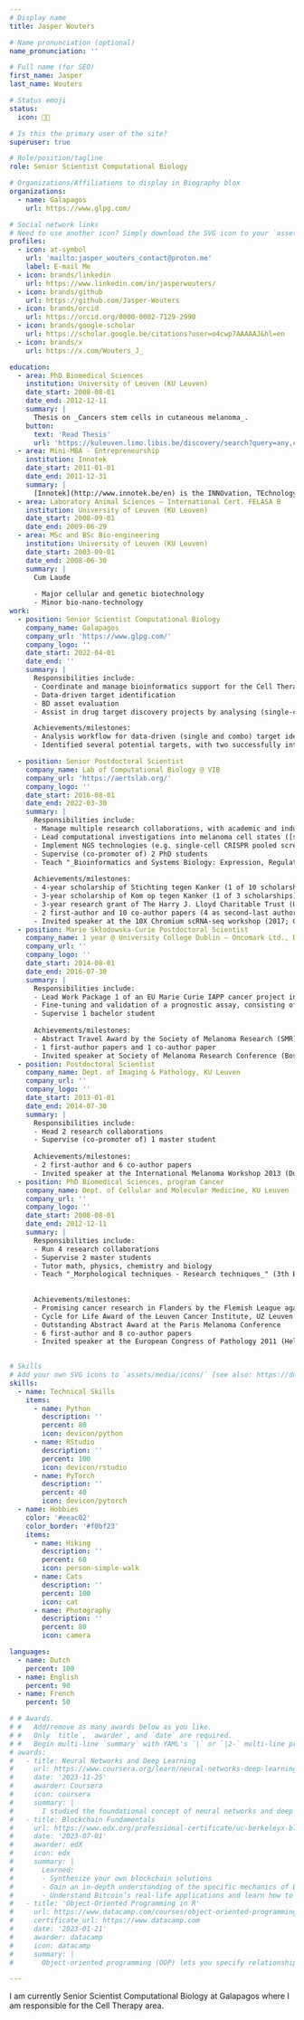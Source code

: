```yaml
---
# Display name
title: Jasper Wouters

# Name pronunciation (optional)
name_pronunciation: ''

# Full name (for SEO)
first_name: Jasper
last_name: Wouters

# Status emoji
status:
  icon: 👨‍💻️

# Is this the primary user of the site?
superuser: true

# Role/position/tagline
role: Senior Scientist Computational Biology

# Organizations/Affiliations to display in Biography blox
organizations:
  - name: Galapagos
    url: https://www.glpg.com/

# Social network links
# Need to use another icon? Simply download the SVG icon to your `assets/media/icons/` folder.
profiles:
  - icon: at-symbol
    url: 'mailto:jasper_wouters_contact@proton.me'
    label: E-mail Me
  - icon: brands/linkedin
    url: https://www.linkedin.com/in/jasperwouters/
  - icon: brands/github
    url: https://github.com/Jasper-Wouters
  - icon: brands/orcid
    url: https://orcid.org/0000-0002-7129-2990
  - icon: brands/google-scholar
    url: https://scholar.google.be/citations?user=o4cwp7AAAAAJ&hl=en
  - icon: brands/x
    url: https://x.com/Wouters_J_

education:
  - area: PhD Biomedical Sciences
    institution: University of Leuven (KU Leuven)
    date_start: 2008-08-01
    date_end: 2012-12-11
    summary: |
      Thesis on _Cancers stem cells in cutaneous melanoma_.
    button:
      text: 'Read Thesis'
      url: 'https://kuleuven.limo.libis.be/discovery/search?query=any,contains,LIRIAS1845842&tab=LIRIAS&search_scope=lirias_profile&vid=32KUL_KUL:Lirias&offset=0'
  - area: Mini-MBA - Entrepreneurship
    institution: Innotek
    date_start: 2011-01-01
    date_end: 2011-12-31
    summary: |
      [Innotek](http://www.innotek.be/en) is the INNOvation, TEchnology and Knowledge centre. Innotek provides business development support by coaching managers to be more enterprising and innovative in their business.
  - area: Laboratory Animal Sciences – International Cert. FELASA B
    institution: University of Leuven (KU Leuven)
    date_start: 2008-09-01
    date_end: 2009-06-29
  - area: MSc and BSc Bio-engineering
    institution: University of Leuven (KU Leuven)
    date_start: 2003-09-01
    date_end: 2008-06-30
    summary: |
      Cum Laude
      
      - Major cellular and genetic biotechnology
      - Minor bio-nano-technology
work:
  - position: Senior Scientist Computational Biology
    company_name: Galapagos
    company_url: 'https://www.glpg.com/'
    company_logo: ''
    date_start: 2022-04-01
    date_end: ''
    summary: |
      Responsibilities include:
      - Coordinate and manage bioinformatics support for the Cell Therapy research area
      - Data-driven target identification 
      - BD asset evaluation
      - Assist in drug target discovery projects by analysing (single-cell) transcriptomics experiments

      Achievements/milestones:
      - Analysis workflow for data-driven (single and combo) target identification 
      - Identified several potential targets, with two successfully integrated into the company's pipeline

  - position: Senior Postdoctoral Scientist
    company_name: Lab of Computational Biology @ VIB
    company_url: 'https://aertslab.org/'
    company_logo: ''
    date_start: 2016-08-01
    date_end: 2022-03-30
    summary: |
      Responsibilities include:
      - Manage multiple research collaborations, with academic and industry partners
      - Lead computational investigations into melanoma cell states ([see paper](https://www.nature.com/articles/s41556-020-0547-3))
      - Implement NGS technologies (e.g. single-cell CRISPR pooled screens, 10X Chromium single-cell RNA-seq, 10X Chromium phased whole-genome DNA-seq)
      - Supervise (co-promoter of) 2 PhD students
      - Teach "_Bioinformatics and Systems Biology: Expression, Regulation and Networks_" (2nd Master of Biomedical Sciences)
      
      Achievements/milestones:
      - 4-year scholarship of Stichting tegen Kanker (1 of 10 scholarships) (~€400K)
      - 3-year scholarship of Kom op tegen Kanker (1 of 3 scholarships) (€225K)
      - 3-year research grant of The Harry J. Lloyd Charitable Trust (US; $130K)
      - 2 first-author and 10 co-author papers (4 as second-last author)
      - Invited speaker at the 10X Chromium scRNA-seq workshop (2017; Ghent), at the Bioinformatics Interest Group meeting (2018; Leuven), at the Melanoma Workshop 2019 (Otranto) and at the CCB-VIB Cancer Seminars (2019)
  - position: Marie Skłodowska-Curie Postdoctoral Scientist
    company_name: 1 year @ University College Dublin – Oncomark Ltd., Dublin & 1 year @ Dept. of Imaging & Pathology, KU Leuven
    company_url: ''
    company_logo: ''
    date_start: 2014-08-01
    date_end: 2016-07-30
    summary: |
      Responsibilities include:
      - Lead Work Package 1 of an EU Marie Curie IAPP cancer project in an SME spin off company
      -	Fine-tuning and validation of a prognostic assay, consisting of a panel of epigenetically-regulated protein biomarkers ([see paper](https://bmcmedicine.biomedcentral.com/articles/10.1186/s12916-017-0851-3))
      -	Supervise 1 bachelor student
      
      Achievements/milestones:
      - Abstract Travel Award by the Society of Melanoma Research (SMR) ($1.5K)
      - 1 first-author papers and 1 co-author paper
      - Invited speaker at Society of Melanoma Research Conference (Boston)
  - position: Postdoctoral Scientist
    company_name: Dept. of Imaging & Pathology, KU Leuven
    company_url: ''
    company_logo: ''
    date_start: 2013-01-01
    date_end: 2014-07-30
    summary: |
      Responsibilities include:
      - Head 2 research collaborations
      -	Supervise (co-promoter of) 1 master student
      
      Achievements/milestones:
      - 2 first-author and 6 co-author papers
      - Invited speaker at the International Melanoma Workshop 2013 (Dublin) and at the Leuven Cancer Institute (LKI)
  - position: PhD Biomedical Sciences, program Cancer
    company_name: Dept. of Cellular and Molecular Medicine, KU Leuven
    company_url: ''
    company_logo: ''
    date_start: 2008-08-01
    date_end: 2012-12-11
    summary: |
      Responsibilities include:
      - Run 4 research collaborations
      - Supervise 2 master students
      - Tutor math, physics, chemistry and biology
      -	Teach "_Morphological techniques - Research techniques_" (3th Bachelor of Biomedical Sciences)
      
      
      Achievements/milestones:
      - Promising cancer research in Flanders by the Flemish League against Cancer (VLK) (€50K)
      - Cycle for Life Award of the Leuven Cancer Institute, UZ Leuven (€20K)
      - Outstanding Abstract Award at the Paris Melanoma Conference
      -	6 first-author and 8 co-author papers
      -	Invited speaker at the European Congress of Pathology 2011 (Helsinki), at the Paris Melanoma Conference, at the EORTC melanoma group meetings (Milan) and at the Leuven Cancer Institute
      

# Skills
# Add your own SVG icons to `assets/media/icons/` [see also: https://docs.hugoblox.com/getting-started/page-builder/#icons]
skills:
  - name: Technical Skills
    items:
      - name: Python
        description: ''
        percent: 80
        icon: devicon/python
      - name: RStudio
        description: ''
        percent: 100
        icon: devicon/rstudio
      - name: PyTorch
        description: ''
        percent: 40
        icon: devicon/pytorch
  - name: Hobbies
    color: '#eeac02'
    color_border: '#f0bf23'
    items:
      - name: Hiking
        description: ''
        percent: 60
        icon: person-simple-walk
      - name: Cats
        description: ''
        percent: 100
        icon: cat
      - name: Photography
        description: ''
        percent: 80
        icon: camera

languages:
  - name: Dutch
    percent: 100
  - name: English
    percent: 90
  - name: French
    percent: 50

# # Awards.
# #   Add/remove as many awards below as you like.
# #   Only `title`, `awarder`, and `date` are required.
# #   Begin multi-line `summary` with YAML's `|` or `|2-` multi-line prefix and indent 2 spaces below.
# awards:
#   - title: Neural Networks and Deep Learning
#     url: https://www.coursera.org/learn/neural-networks-deep-learning
#     date: '2023-11-25'
#     awarder: Coursera
#     icon: coursera
#     summary: |
#       I studied the foundational concept of neural networks and deep learning. By the end, I was familiar with the significant technological trends driving the rise of deep learning; build, train, and apply fully connected deep neural networks; implement efficient (vectorized) neural networks; identify key parameters in a neural network’s architecture; and apply deep learning to your own applications.
#   - title: Blockchain Fundamentals
#     url: https://www.edx.org/professional-certificate/uc-berkeleyx-blockchain-fundamentals
#     date: '2023-07-01'
#     awarder: edX
#     icon: edx
#     summary: |
#       Learned:
#       - Synthesize your own blockchain solutions
#       - Gain an in-depth understanding of the specific mechanics of Bitcoin
#       - Understand Bitcoin’s real-life applications and learn how to attack and destroy Bitcoin, Ethereum, smart contracts and Dapps, and alternatives to Bitcoin’s Proof-of-Work consensus algorithm
#   - title: 'Object-Oriented Programming in R'
#     url: https://www.datacamp.com/courses/object-oriented-programming-with-s3-and-r6-in-r
#     certificate_url: https://www.datacamp.com
#     date: '2023-01-21'
#     awarder: datacamp
#     icon: datacamp
#     summary: |
#       Object-oriented programming (OOP) lets you specify relationships between functions and the objects that they can act on, helping you manage complexity in your code. This is an intermediate level course, providing an introduction to OOP, using the S3 and R6 systems. S3 is a great day-to-day R programming tool that simplifies some of the functions that you write. R6 is especially useful for industry-specific analyses, working with web APIs, and building GUIs.

---
```


I am currently Senior Scientist Computational Biology at Galapagos where I am responsible for the Cell Therapy area.
